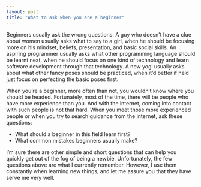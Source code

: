 ```yaml
---
layout: post
title: "What to ask when you are a beginner"
---
```


Beginners usually ask the wrong questions. A guy who doesn’t have a clue about women usually asks what to say to a girl, when he should be focusing more on his mindset, beliefs, presentation, and basic social skills. An aspiring programmer usually asks what other programming language should be learnt next, when he should focus on one kind of technology and learn software development through that technology. A new yogi usually asks about what other fancy poses should be practiced, when it’d better if he’d just focus on perfecting the basic poses first.

When you’re a beginner, more often than not, you wouldn’t know where you should be headed. Fortunately, most of the time, there will be people who have more experience than you. And with the internet, coming into contact with such people is not that hard. When you meet those more experienced people or when you try to search guidance from the internet, ask these questions:

- What should a beginner in this field learn first?
- What common mistakes beginners usually make?

I’m sure there are other simple and short questions that can help you quickly get out of the fog of being a newbie. Unfortunately, the few questions above are what I currently remember. However, I use them constantly when learning new things, and let me assure you that they have serve me very well.
